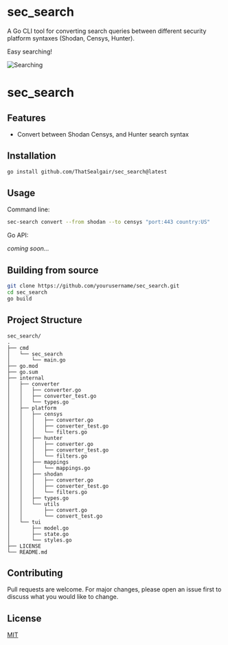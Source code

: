 # sec_search
A Go CLI tool for converting search queries between different security platform syntaxes (Shodan, Censys, Hunter).

Easy searching!

![Searching](https://c.tenor.com/1mOSY9SvIQYAAAAd/tenor.gif)

# sec_search


## Features

- Convert between Shodan Censys, and Hunter search syntax

## Installation

```bash
go install github.com/ThatSealgair/sec_search@latest
```

## Usage

Command line:
```bash
sec-search convert --from shodan --to censys "port:443 country:US"
```

Go API:

_coming soon..._


## Building from source

```bash
git clone https://github.com/yourusername/sec_search.git
cd sec_search
go build
```

## Project Structure

```
sec_search/
.
├── cmd
│   └── sec_search
│       └── main.go
├── go.mod
├── go.sum
├── internal
│   ├── converter
│   │   ├── converter.go
│   │   ├── converter_test.go
│   │   └── types.go
│   ├── platform
│   │   ├── censys
│   │   │   ├── converter.go
│   │   │   ├── converter_test.go
│   │   │   └── filters.go
│   │   ├── hunter
│   │   │   ├── converter.go
│   │   │   ├── converter_test.go
│   │   │   └── filters.go
│   │   ├── mappings
│   │   │   └── mappings.go
│   │   ├── shodan
│   │   │   ├── converter.go
│   │   │   ├── converter_test.go
│   │   │   └── filters.go
│   │   ├── types.go
│   │   └── utils
│   │       ├── convert.go
│   │       └── convert_test.go
│   └── tui
│       ├── model.go
│       ├── state.go
│       └── styles.go
├── LICENSE
└── README.md
```

## Contributing

Pull requests are welcome. For major changes, please open an issue first to discuss what you would like to change.

## License

[MIT](https://choosealicense.com/licenses/mit/)
